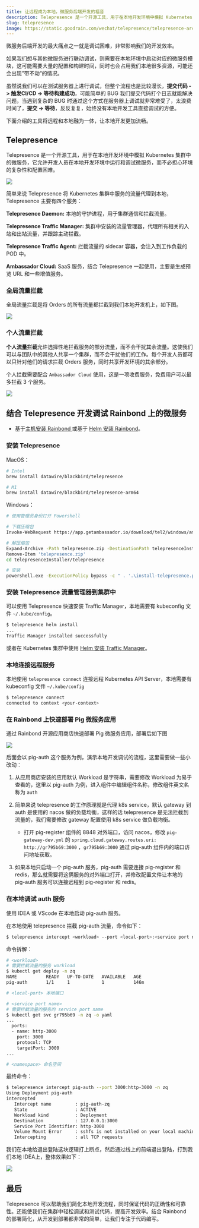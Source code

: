 ```yaml
---
title: 让远程成为本地，微服务后端开发的福音
description: Telepresence 是一个开源工具，用于在本地开发环境中模拟 Kubernetes 集群中的微服务，它允许开发人员在本地开发环境中运行和调试微服务，而不必担心环境的复杂性和配置困难
slug: telepresence
image: https://static.goodrain.com/wechat/telepresence/telepresence-architecture.inline.png
---
```


微服务后端开发的最大痛点之一就是调试困难，非常影响我们的开发效率。

如果我们想与其他微服务进行联动调试，则需要在本地环境中启动对应的微服务模块，这可能需要大量的配置和构建时间，同时也会占用我们本地很多资源，可能还会出现”带不动“的情况。

虽然说我们可以在测试服务器上进行调试，但整个流程也是比较漫长，**提交代码 -> 触发CI/CD -> 等待构建成功**，可能简单的 BUG 我们提交代码打个日志就能解决问题，当遇到复杂的 BUG 时通过这个方式在服务器上调试就非常难受了，太浪费时间了，**提交 -> 等待**，反反复复，始终没有本地开发工具直接调试的方便。

下面介绍的工具将远程和本地融为一体，让本地开发更加流畅。

## Telepresence

Telepresence 是一个开源工具，用于在本地开发环境中模拟 Kubernetes 集群中的微服务，它允许开发人员在本地开发环境中运行和调试微服务，而不必担心环境的复杂性和配置困难。

![](https://static.goodrain.com/wechat/telepresence/telepresence-architecture.inline.png)

简单来说 Telepresence 将 Kubernetes 集群中服务的流量代理到本地，Telepresence 主要有四个服务：

**Telepresence Daemon:** 本地的守护进程，用于集群通信和拦截流量。

**Telepresence Traffic Manager:** 集群中安装的流量管理器，代理所有相关的入站和出站流量，并跟踪主动拦截。

**Telepresence Traffic Agent:** 拦截流量的 sidecar 容器，会注入到工作负载的 POD 中。

**Ambassador Cloud:** SaaS 服务，结合 Telepresence 一起使用，主要是生成预览 URL 和一些增值服务。

### 全局流量拦截

全局流量拦截是将 Orders 的所有流量都拦截到我们本地开发机上，如下图。

![](https://static.goodrain.com/wechat/telepresence/global.png)

### 个人流量拦截

**个人流量拦截**允许选择性地拦截服务的部分流量，而不会干扰其余流量。这使我们可以与团队中的其他人共享一个集群，而不会干扰他们的工作。每个开发人员都可以只针对他们的请求拦截 Orders 服务，同时共享开发环境的其余部分。

个人拦截需要配合 `Ambassador Cloud` 使用，这是一项收费服务，免费用户可以最多拦截 3 个服务。

![](https://static.goodrain.com/wechat/telepresence/ind.png)

## 结合 Telepresence 开发调试 Rainbond 上的微服务

- 基于[主机安装 Rainbond ](https://www.rainbond.com/docs/installation/install-with-ui/)或基于 [Helm 安装 Rainbond](https://www.rainbond.com/docs/installation/install-with-helm/)。

### 安装 Telepresence

MacOS：

```bash
# Intel
brew install datawire/blackbird/telepresence

# M1
brew install datawire/blackbird/telepresence-arm64
```

Windows：

```bash
# 使用管理员身份打开 Powershell

# 下载压缩包
Invoke-WebRequest https://app.getambassador.io/download/tel2/windows/amd64/latest/telepresence.zip -OutFile telepresence.zip

# 解压缩包
Expand-Archive -Path telepresence.zip -DestinationPath telepresenceInstaller/telepresence
Remove-Item 'telepresence.zip'
cd telepresenceInstaller/telepresence

# 安装
powershell.exe -ExecutionPolicy bypass -c " . '.\install-telepresence.ps1';"
```

### 安装 Telepresence 流量管理器到集群中

可以使用 Telepresence 快速安装 Traffic Manager，本地需要有 kubeconfig 文件 `~/.kube/config`。

```bash
$ telepresence helm install
...
Traffic Manager installed successfully
```

或者在 Kubernetes 集群中使用 [Helm 安装 Traffic Manager](https://www.getambassador.io/docs/telepresence/latest/install/helm)。

### 本地连接远程服务

本地使用 `telepresence connect` 连接远程 Kubernetes API Server，本地需要有 kubeconfig 文件 `~/.kube/config`

```bash
$ telepresence connect
connected to context <your-context>
```

### 在 Rainbond 上快速部署 Pig 微服务应用

通过 Rainbond 开源应用商店快速部署 Pig 微服务应用，部署后如下图

![](https://static.goodrain.com/wechat/telepresence/rainbond-pig.png)

后面会以 pig-auth 这个服务为例，演示本地开发调试的流程，这里需要做一些小改动：

1. 从应用商店安装的应用默认 Workload 是字符串，需要修改 Workload 为易于查看的，这里以 pig-auth 为例，进入组件中编辑组件名称，修改组件英文名称为 `auth`

2. 简单来说 telepresence 的工作原理就是代理 k8s service，默认 gateway 到 auth 是使用的 nacos 做的负载均衡，这样的话 telepresence 是无法拦截到流量的，我们需要修改 gateway 配置使用 k8s service 做负载均衡。

   - 打开 pig-register 组件的 8848 对外端口，访问 nacos，修改 `pig-gateway-dev.yml` 的 `spring.cloud.gateway.routes.uri: http://gr795b69:3000` ，`gr795b69:3000` 通过 pig-auth 组件内的端口访问地址获取。

3. 如果本地只启动一个 pig-auth 服务，pig-auth 需要连接 pig-register 和 redis，那么就需要将这俩服务的对外端口打开，并修改配置文件让本地的 pig-auth 服务可以连接远程到 pig-register 和 redis。

### 在本地调试 auth 服务

使用 IDEA 或 VScode 在本地启动 pig-auth 服务。

在本地使用 telepresence 拦截 pig-auth 流量，命令如下：

```bash
$ telepresence intercept <workload> --port <local-port>:<service port name> -n <namespace>
```

命令拆解：

```bash
# <workload>
# 需要拦截流量的服务 workload
$ kubectl get deploy -n zq
NAME           READY   UP-TO-DATE   AVAILABLE   AGE
pig-auth       1/1     1            1           146m

# <local-port> 本地端口

# <service port name>
# 需要拦截流量的服务的 service port name
$ kubectl get svc gr795b69 -n zq -o yaml
...
  ports:
  - name: http-3000
    port: 3000
    protocol: TCP
    targetPort: 3000
...

# <namespace> 命名空间
```

最终命令：

```bash
$ telepresence intercept pig-auth --port 3000:http-3000 -n zq
Using Deployment pig-auth
intercepted
   Intercept name         : pig-auth-zq
   State                  : ACTIVE
   Workload kind          : Deployment
   Destination            : 127.0.0.1:3000
   Service Port Identifier: http-3000
   Volume Mount Error     : sshfs is not installed on your local machine
   Intercepting           : all TCP requests
```

我们在本地给退出登陆这块逻辑打上断点，然后通过线上的前端退出登陆，打到我们本地 IDEA上，整体效果如下：

![](https://static.goodrain.com/wechat/telepresence/telepresence-debug.gif)

## 最后

Telepresence 可以帮助我们简化本地开发流程，同时保证代码的正确性和可靠性。还能使我们在集群中轻松调试和测试代码，提高开发效率。结合 Rainbond 的部署简化，从开发到部署都非常的简单，让我们专注于代码编写。
